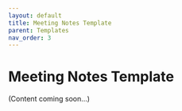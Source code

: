 ```yaml
---
layout: default
title: Meeting Notes Template
parent: Templates
nav_order: 3
---
```


# Meeting Notes Template

(Content coming soon...)
